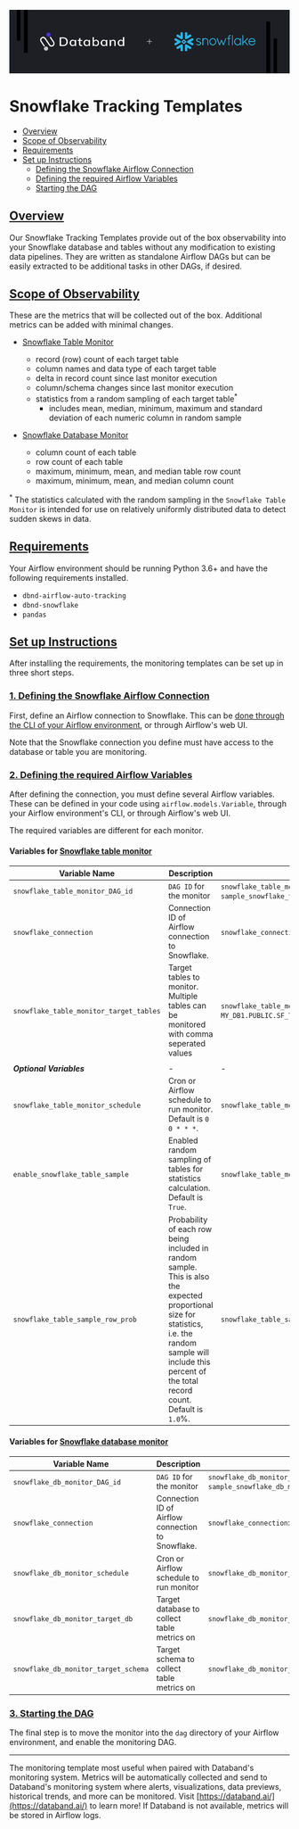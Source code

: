 ![Databand & Snowflake](https://raw.githubusercontent.com/kalebinn/dbnd_doc_resources/main/snowflake%2Bdbnd.png)
# Snowflake Tracking Templates
- [Overview](#overview)
- [Scope of Observability](#scope_of_observability)
- [Requirements](#requirements)
- [Set up Instructions](#setup-instructions)
    - [Defining the Snowflake Airflow Connection](#airflow-connections)
    - [Defining the required Airflow Variables](#airflow-variables)
    - [Starting the DAG](#dag-start)



## [Overview](#overview) 
Our Snowflake Tracking Templates provide out of the box observability into your Snowflake database and tables without any modification to existing data pipelines. They are written as standalone Airflow DAGs but can be easily extracted to be additional tasks in other DAGs, if desired. 

## [Scope of Observability](#scope_of_observability)
These are the metrics that will be collected out of the box. Additional metrics can be added with minimal changes.
 
- [Snowflake Table Monitor](./snowflake_table_monitor.py)
    - record (row) count of each target table 
    - column names and data type of each target table
    - delta in record count since last monitor execution 
    - column/schema changes since last monitor execution 
    - statistics from a random sampling of each target table<sup>*</sup> 
        - includes mean, median, minimum, maximum and standard deviation of each numeric column in random sample 
    
- [Snowflake Database Monitor](./snowflake_database_monitor.py)
    - column count of each table
    - row count of each table
    - maximum, minimum, mean, and median table row count 
    - maximum, minimum, mean, and median column count

<sup>*</sup> The statistics calculated with the random sampling in the `Snowflake Table Monitor` is intended for use on relatively uniformly distributed data to detect sudden skews in data.  

## [Requirements](#requirements)
Your Airflow environment should be running Python 3.6+ and have the following requirements installed.
- `dbnd-airflow-auto-tracking`
- `dbnd-snowflake`
- `pandas` 

## [Set up Instructions](#setup-instructions)
After installing the requirements, the monitoring templates can be set up in three short steps. 

### [1. Defining the Snowflake Airflow Connection](#airflow-connections)
First, define an Airflow connection to Snowflake. This can be [done through the CLI of your Airflow environment](https://airflow.apache.org/docs/apache-airflow/stable/howto/connection.html), or through Airflow's web UI.

Note that the Snowflake connection you define must have access to the database or table you are monitoring. 

### [2. Defining the required Airflow Variables](#airflow-variables)
After defining the connection, you must define several Airflow variables. These can be defined in your code using `airflow.models.Variable`, through your Airflow environment's CLI, or through Airflow's web UI.

The required variables are different for each monitor. 

#### Variables for [Snowflake table monitor](./snowflake_table_monitor.py)
| Variable Name | Description | Example | 
|---------------|-------------|---------|
|`snowflake_table_monitor_DAG_id`| `DAG ID` for the monitor | `snowflake_table_monitor_DAG_id`: `sample_snowflake_table_monitor`|
|`snowflake_connection` | Connection ID of Airflow connection to Snowflake.| `snowflake_connection`:`snowflake_conn_id`|
|`snowflake_table_monitor_target_tables`| Target tables to monitor. Multiple tables can be monitored with comma seperated values | `snowflake_table_monitor_target_tables`: `MY_DB1.PUBLIC.SF_TABLE1,MY_DB2.PUBLIC.SF_TABLE2`|
| | | |
|***Optional Variables*** | - | - |
|`snowflake_table_monitor_schedule`| Cron or Airflow schedule to run monitor. Default is `0 0 * * *`. | `snowflake_table_monitor_schedule`:`@weekly`|
|`enable_snowflake_table_sample`| Enabled random sampling of tables for statistics calculation. Default is `True`. | `snowflake_table_monitor_schedule`:`False`|
|`snowflake_table_sample_row_prob`| Probability of each row being included in random sample. This is also the expected proportional size for statistics, i.e. the random sample will include this percent of the total record count. Default is `1.0`%.| `snowflake_table_sample_row_prob`:`0.1`|


#### Variables for [Snowflake database monitor](./snowflake_database_monitor.py)
| Variable Name | Description | Example |
|---------------|-------------|---------|
|`snowflake_db_monitor_DAG_id`| `DAG ID` for the monitor | `snowflake_db_monitor_DAG_id`: `sample_snowflake_db_monitor`|
|`snowflake_connection`| Connection ID of Airflow connection to Snowflake. | `snowflake_connection`:`snowflake_conn_id`|
|`snowflake_db_monitor_schedule`| Cron or Airflow schedule to run monitor | `snowflake_db_monitor_schedule`:`0 1 * * *`| 
| `snowflake_db_monitor_target_db` | Target database to collect table metrics on | `snowflake_db_monitor_target_db`:`SNOWFLAKE_SAMPLE_DATA`|
| `snowflake_db_monitor_target_schema`|Target schema to collect table metrics on | `snowflake_db_monitor_target_schema`:`PUBLIC`|
    
### [3. Starting the DAG](#dag-start)
The final step is to move the monitor into the `dag` directory of your Airflow environment, and enable the monitoring DAG. 

---
The monitoring template most useful when paired with Databand's monitoring system. Metrics will be automatically collected and send to Databand's monitoring system where alerts, visualizations, data previews, historical trends, and more can be monitored. Visit [https://databand.ai/](https://databand.ai/) to learn more! If Databand is not available, metrics will be stored in Airflow logs. 



